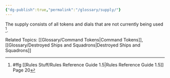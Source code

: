 ```yaml
---
{"dg-publish":true,"permalink":"/glossary/supply/"}
---
```


The supply consists of all tokens and dials that are not currently being used [^1].

Related Topics: [[Glossary/Command Tokens\|Command Tokens]], [[Glossary/Destroyed Ships and Squadrons\|Destroyed Ships and Squadrons]]

[^1]: #ffg [[Rules Stuff/Rules Reference Guide 1.5\|Rules Reference Guide 1.5]] Page 20